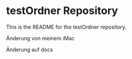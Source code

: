 # testOrdner Repository
This is the README for the testOrdner repository.


Änderung von meinem iMac

Änderung auf docs
